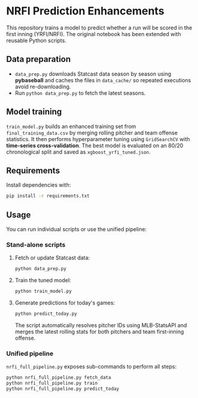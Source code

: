 # NRFI Prediction Enhancements

This repository trains a model to predict whether a run will be scored in the first inning (YRFI/NRFI). The original notebook has been extended with reusable Python scripts.

## Data preparation
- `data_prep.py` downloads Statcast data season by season using **pybaseball** and caches the files in `data_cache/` so repeated executions avoid re-downloading.
- Run `python data_prep.py` to fetch the latest seasons.

## Model training
`train_model.py` builds an enhanced training set from `final_training_data.csv` by
merging rolling pitcher and team offense statistics. It then performs hyperparameter
tuning using `GridSearchCV` with **time-series cross-validation**. The best model is
evaluated on an 80/20 chronological split and saved as `xgboost_yrfi_tuned.json`.

## Requirements
Install dependencies with:
```bash
pip install -r requirements.txt
```

## Usage
You can run individual scripts or use the unified pipeline:

### Stand-alone scripts
1. Fetch or update Statcast data:
   ```bash
   python data_prep.py
   ```
2. Train the tuned model:
   ```bash
   python train_model.py
   ```
3. Generate predictions for today's games:
   ```bash
   python predict_today.py
   ```
   The script automatically resolves pitcher IDs using MLB-StatsAPI and merges
   the latest rolling stats for both pitchers and team first-inning offense.

### Unified pipeline
`nrfi_full_pipeline.py` exposes sub-commands to perform all steps:
```bash
python nrfi_full_pipeline.py fetch_data
python nrfi_full_pipeline.py train
python nrfi_full_pipeline.py predict_today
```
